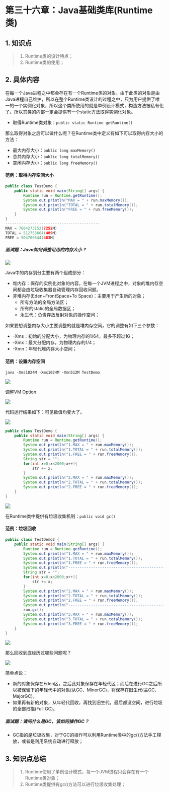 # 第三十六章：Java基础类库(Runtime类)

## 1. 知识点
> 1. Runtime类的设计特点；
> 2. Runtime类的使用；

## 2. 具体内容
在每一个Java进程之中都会存在有一个Runtime类的对象。由于此类的对象是由Java进程自己维护，所以在整个Runtime类设计的过程之中，只为用户提供了唯一的一个实例化对象，所以这个类所使用的就是单例设计模式，构造方法被私有化了。所以其类的内部一定会提供有一个static方法取得实例化对象。
* 取得Runtime类对象：`public static Runtime getRuntime()`

那么取得对象之后可以做什么呢？在Runtime类中定义有如下可以取得内存大小的方法：
* 最大内存大小：`public long maxMemory()`
* 总共内存大小：`public long totalMemory()`
* 空闲内存大小：`public long freeMemory()`

#### 范例：取得内存空间大小

```java
public class TestDemo {
    public static void main(String[] args) {
        Runtime run = Runtime.getRuntime();
        System.out.println("MAX = " + run.maxMemory());
        System.out.println("TOTAL = " + run.totalMemory());
        System.out.println("FREE = " + run.freeMemory());
    }
}
------------------------------------------
MAX = 7604273152(7252M)
TOTAL = 512753664(489M)
FREE = 504700544(483M)
```
##### 面试题：Java如何调整可用的内存大小？

![](assets/2019-02-27-Java-JCLK_Runtime-99c44b7d.png)

Java中的内存划分主要有两个组成部分：
* 堆内存：保存的实例化对象的内容，在每一个JVM进程之中，对象的堆内存空间都会由垃圾收集器自动管理内存回收问题。
* 非堆内存(Eden+FrontSpace+To Space)：主要用于产生新的对象；
  * 所有方法的全局方法区；
  * 所有的static的全局数据区；
  * 永生代：负责存放反射对象的操作空间；

如果要想调整内存大小主要调整的就是堆内存空间，它的调整有如下三个参数：
* -Xms：初始的分配大小，为物理内存的1/64，最多不超过1G；
* -Xmx：最大分配内存，为物理内存的1/4；
* -Xmn：年轻代堆内存大小空间；

#### 范例：设置内存空间
`java -Xms1024M -Xmx1024M -Xmn512M TestDemo`

![](assets/2019-02-27-Java-JCLK_Runtime-5c876b37.png)

调整VM Option

![](assets/2019-02-27-Java-JCLK_Runtime-750cb969.png)

代码运行结果如下：可见数值均变大了。

![](assets/2019-02-27-Java-JCLK_Runtime-bfc84759.png)

```java
public class TestDemo {
    public static void main(String[] args) {
        Runtime run = Runtime.getRuntime();
        System.out.println("1.MAX = " + run.maxMemory());
        System.out.println("1.TOTAL = " + run.totalMemory());
        System.out.println("1.FREE = " + run.freeMemory());
        String str = "";
        for(int x=0;x<2000;x++){
            str += x;
        }
        System.out.println("2.MAX = " + run.maxMemory());
        System.out.println("2.TOTAL = " + run.totalMemory());
        System.out.println("2.FREE = " + run.freeMemory());
    }
}
```

![](assets/2019-02-27-Java-JCLK_Runtime-d87bf2e2.png)

在Runtime类中提供有垃圾收集机制：`public void gc()`

#### 范例：垃圾回收
```java
public class TestDemo2 {
    public static void main(String[] args) {
        Runtime run = Runtime.getRuntime();
        System.out.println("1.MAX = " + run.maxMemory());
        System.out.println("1.TOTAL = " + run.totalMemory());
        System.out.println("1.FREE = " + run.freeMemory());
        System.out.println("---------------------------------------------------");
        String str = "";
        for(int x=0;x<2000;x++){
            str += x;
        }
        System.out.println("2.MAX = " + run.maxMemory());
        System.out.println("2.TOTAL = " + run.totalMemory());
        System.out.println("2.FREE = " + run.freeMemory());
        System.out.println("---------------------------------------------------");
        run.gc();
        System.out.println("3.MAX = " + run.maxMemory());
        System.out.println("3.TOTAL = " + run.totalMemory());
        System.out.println("3.FREE = " + run.freeMemory());
    }
}
```

![](assets/2019-02-27-Java-JCLK_Runtime-f6824a96.png)

那么回收到底经历过哪些问题呢？

![](assets/2019-02-27-Java-JCLK_Runtime-faf4660a.png)

简单点说：
* 新的对象保存在Eden区，之后此对象保存在年轻代区；而后在进行GC之后所以被保留下的年轻代中的对象(从GC、MinorGC)，将保存在旧生代(主GC、MajorGC)。
* 如果再有新的对象，从年轻代回收，再找到旧生代，最后都没空间，进行垃圾的全部扫描(Full GC)。

##### 面试题：请问什么是GC，该如何操作GC？
* GC指的是垃圾收集，对于GC的操作可以利用Runtime类中的gc()方法手工释放，或者是利用系统自动进行释放；

## 3. 知识点总结
> 1. Runtime使用了单例设计模式，每一个JVM进程只会存在有一个Runtime类对象；
> 2. Runtime类提供有gc()方法可以进行垃圾收集处理；
